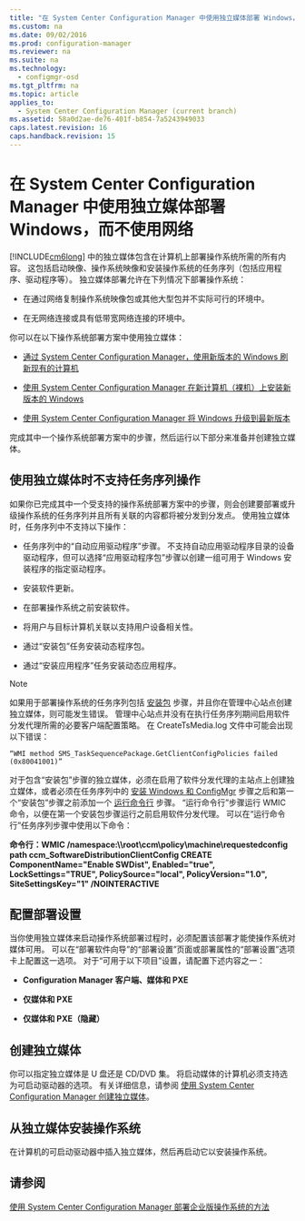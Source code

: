 ```yaml
---
title: "在 System Center Configuration Manager 中使用独立媒体部署 Windows，而不使用网络"
ms.custom: na
ms.date: 09/02/2016
ms.prod: configuration-manager
ms.reviewer: na
ms.suite: na
ms.technology: 
  - configmgr-osd
ms.tgt_pltfrm: na
ms.topic: article
applies_to: 
  - System Center Configuration Manager (current branch)
ms.assetid: 58a0d2ae-de76-401f-b854-7a5243949033
caps.latest.revision: 16
caps.handback.revision: 15
---
```

# 在 System Center Configuration Manager 中使用独立媒体部署 Windows，而不使用网络
[!INCLUDE[cm6long](../LocTest/includes/cm6long_md.md)] 中的独立媒体包含在计算机上部署操作系统所需的所有内容。 这包括启动映像、操作系统映像和安装操作系统的任务序列（包括应用程序、驱动程序等）。 独立媒体部署允许在下列情况下部署操作系统：  
  
-   在通过网络复制操作系统映像包或其他大型包并不实际可行的环境中。  
  
-   在无网络连接或具有低带宽网络连接的环境中。  
  
 你可以在以下操作系统部署方案中使用独立媒体：  
  
-   [通过 System Center Configuration Manager，使用新版本的 Windows 刷新现有的计算机](../LocTest/Refresh-an-existing-computer-with-a-new-version-of-Windows-using-System-Center-Configuration-Manager.md)  
  
-   [使用 System Center Configuration Manager 在新计算机（裸机）上安装新版本的 Windows](../LocTest/Install-a-new-version-of-Windows-on-a-new-computer--bare-metal--with-System-Center-Configuration-Manager.md)  
  
-   [使用 System Center Configuration Manager 将 Windows 升级到最新版本](../LocTest/Upgrade-Windows-to-the-latest-version-with-System-Center-Configuration-Manager.md)  
  
 完成其中一个操作系统部署方案中的步骤，然后运行以下部分来准备并创建独立媒体。  
  
## 使用独立媒体时不支持任务序列操作  
 如果你已完成其中一个受支持的操作系统部署方案中的步骤，则会创建要部署或升级操作系统的任务序列并且所有关联的内容都将被分发到分发点。 使用独立媒体时，任务序列中不支持以下操作：  
  
-   任务序列中的“自动应用驱动程序”步骤。 不支持自动应用驱动程序目录的设备驱动程序，但可以选择“应用驱动程序包”步骤以创建一组可用于 Windows 安装程序的指定驱动程序。  
  
-   安装软件更新。  
  
-   在部署操作系统之前安装软件。  
  
-   将用户与目标计算机关联以支持用户设备相关性。  
  
-   通过“安装包”任务安装动态程序包。  
  
-   通过“安装应用程序”任务安装动态应用程序。  
  
> [!NOTE]  
>  如果用于部署操作系统的任务序列包括 [安装包](../LocTest/Task-sequence-steps-in-System-Center-Configuration-Manager.md#BKMK_InstallPackage) 步骤，并且你在管理中心站点创建独立媒体，则可能发生错误。 管理中心站点并没有在执行任务序列期间启用软件分发代理所需的必要客户端配置策略。 在 CreateTsMedia.log 文件中可能会出现以下错误：  
>   
>  `“WMI method SMS_TaskSequencePackage.GetClientConfigPolicies failed (0x80041001)”`  
>   
>  对于包含“安装包”步骤的独立媒体，必须在启用了软件分发代理的主站点上创建独立媒体，或者必须在任务序列中的 [安装 Windows 和 ConfigMgr](../LocTest/Task-sequence-steps-in-System-Center-Configuration-Manager.md#BKMK_SetupWindowsandConfigMgr) 步骤之后和第一个“安装包”步骤之前添加一个 [运行命令行](../LocTest/Task-sequence-steps-in-System-Center-Configuration-Manager.md#BKMK_RunCommandLine) 步骤。 “运行命令行”步骤运行 WMIC 命令，以便在第一个安装包步骤运行之前启用软件分发代理。 可以在“运行命令行”任务序列步骤中使用以下命令：  
>   
>  **命令行：WMIC \/namespace:\\\\root\\ccm\\policy\\machine\\requestedconfig path ccm\_SoftwareDistributionClientConfig CREATE ComponentName\="Enable SWDist", Enabled\="true", LockSettings\="TRUE", PolicySource\="local", PolicyVersion\="1.0", SiteSettingsKey\="1" \/NOINTERACTIVE**  
  
## 配置部署设置  
 当你使用独立媒体来启动操作系统部署过程时，必须配置该部署才能使操作系统对媒体可用。 可以在“部署软件向导”的“部署设置”页面或部署属性的“部署设置”选项卡上配置这一选项。  对于“可用于以下项目”设置，请配置下述内容之一：  
  
-   **Configuration Manager 客户端、媒体和 PXE**  
  
-   **仅媒体和 PXE**  
  
-   **仅媒体和 PXE（隐藏）**  
  
## 创建独立媒体  
 你可以指定独立媒体是 U 盘还是 CD\/DVD 集。 将启动媒体的计算机必须支持选为可启动驱动器的选项。 有关详细信息，请参阅 [使用 System Center Configuration Manager 创建独立媒体](../LocTest/Create-stand-alone-media-with-System-Center-Configuration-Manager.md)。  
  
## 从独立媒体安装操作系统  
 在计算机的可启动驱动器中插入独立媒体，然后再启动它以安装操作系统。  
  
## 请参阅  
 [使用 System Center Configuration Manager 部署企业版操作系统的方法](../LocTest/Methods-to-deploy-enterprise-operating-systems-using-System-Center-Configuration-Manager.md)
